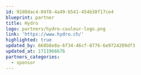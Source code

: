 ```yaml
---
id: 92d0dac4-04f8-4a49-b541-454b38f17ce4
blueprint: partner
title: Hydro
logo: partners/hydro-couleur-logo.png
link: 'https://www.hydro.ch/'
highlighted: true
updated_by: 668b8e8a-6f34-46cf-8776-6e9724209df3
updated_at: 1711966676
partners_categories:
  - sponsor
---
```

